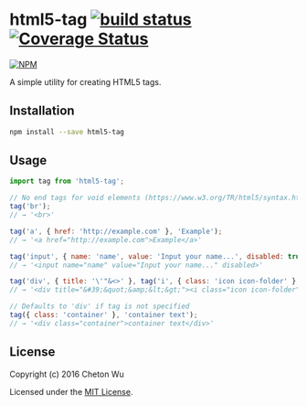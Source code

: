 # html5-tag [![build status](https://travis-ci.org/cheton/html5-tag.svg?branch=master)](https://travis-ci.org/cheton/html5-tag) [![Coverage Status](https://coveralls.io/repos/github/cheton/html5-tag/badge.svg?branch=master)](https://coveralls.io/github/cheton/html5-tag?branch=master)
[![NPM](https://nodei.co/npm/html5-tag.png?downloads=true&stars=true)](https://nodei.co/npm/html5-tag/)

A simple utility for creating HTML5 tags.

## Installation

```bash
npm install --save html5-tag
```

## Usage
```js
import tag from 'html5-tag';

// No end tags for void elements (https://www.w3.org/TR/html5/syntax.html#void-elements)
tag('br');
// → '<br>'

tag('a', { href: 'http://example.com' }, 'Example');
// → '<a href="http://example.com">Example</a>'

tag('input', { name: 'name', value: 'Input your name...', disabled: true });
// → '<input name="name" value="Input your name..." disabled>'

tag('div', { title: '\'"&<>' }, tag('i', { class: 'icon icon-folder' }, ''));
// → '<div title="&#39;&quot;&amp;&lt;&gt;"><i class="icon icon-folder"></i></div>'

// Defaults to 'div' if tag is not specified
tag({ class: 'container' }, 'container text');
// → '<div class="container">container text</div>'
```

## License

Copyright (c) 2016 Cheton Wu

Licensed under the [MIT License](LICENSE).
